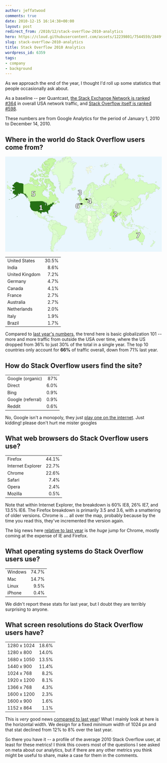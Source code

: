 ```yaml
---
author: jeffatwood
comments: true
date: 2010-12-15 16:14:38+00:00
layout: post
redirect_from: /2010/12/stack-overflow-2010-analytics
hero: https://cloud.githubusercontent.com/assets/12239801/7544559/2849f9b2-f59c-11e4-8285-6fb9fffb81b1.jpg
slug: stack-overflow-2010-analytics
title: Stack Overflow 2010 Analytics
wordpress_id: 6359
tags:
- company
- background
---
```



As we approach the end of the year, I thought I'd roll up some statistics that people occasionally ask about.



As a baseline -- per Quantcast, [the Stack Exchange Network is ranked #364](http://www.quantcast.com/p-c1rF4kxgLUzNc) in overall USA network traffic, and [Stack Overflow itself is ranked #598](http://www.quantcast.com/stackoverflow.com).



These numbers are from Google Analytics for the period of January 1, 2010 to December 14, 2010.





## Where in the world do Stack Overflow users come from?





![](/images/wordpress/stack-overflow-world-visitors-20101.png)



<table width="300" > 
<tr > 

<td >United States
</td> 

<td align="right" >30.5%
</td> 
</tr> 
<tr > 

<td >India
</td> 

<td align="right" >8.6%
</td> 
</tr> 
<tr > 

<td >United Kingdom
</td> 

<td align="right" >7.2%
</td> 
</tr> 
<tr > 

<td >Germany
</td> 

<td align="right" >4.7%
</td> 
</tr> 
<tr > 

<td >Canada
</td> 

<td align="right" >4.1%
</td> 
</tr> 
<tr > 

<td >France
</td> 

<td align="right" >2.7%
</td> 
</tr> 
<tr > 

<td >Australia
</td> 

<td align="right" >2.7%
</td> 
</tr> 
<tr > 

<td >Netherlands
</td> 

<td align="right" >2.0%
</td> 
</tr> 
<tr > 

<td >Italy
</td> 

<td align="right" >1.9%
</td> 
</tr> 
<tr > 

<td >Brazil
</td> 

<td align="right" >1.7%
</td> 
</tr> 
</table> 



Compared to [last year's numbers](http://blog.stackoverflow.com/2009/01/where-in-the-world-do-stack-overflow-users-come-from/), the trend here is basic globalization 101 -- more and more traffic from outside the USA over time, where the US dropped from 36% to just 30% of the total in a single year. The top 10 countries only account for **66%** of traffic overall, down from 71% last year. 





## How do Stack Overflow users find the site?





<table width="300" > 
<tr > 

<td >Google (organic)
</td>

<td align="right" >87%
</td>
</tr> 
<tr > 

<td >Direct
</td>

<td align="right" >6.0%
</td>
</tr> 
<tr > 

<td >Bing
</td>

<td align="right" >0.9%
</td>
</tr> 
<tr > 

<td >Google (referral)
</td>

<td align="right" >0.9%
</td>
</tr> 
<tr > 

<td >Reddit
</td>

<td align="right" >0.6%
</td>
</tr> 
</table> 



No, Google isn't a monopoly, they just [play one on the internet](http://www.codinghorror.com/blog/2009/02/the-elephant-in-the-room-google-monoculture.html). Just kidding! please don't hurt me mister googles





## What web browsers do Stack Overflow users use?





<table width="300" > 
<tr > 

<td >Firefox
</td>

<td align="right" >44.1%
</td>
</tr> 
<tr > 

<td >Internet Explorer
</td>

<td align="right" >22.7%
</td>
</tr> 
<tr > 

<td >Chrome
</td>

<td align="right" >22.6%
</td>
</tr> 
<tr > 

<td >Safari
</td>

<td align="right" >7.4%
</td>
</tr> 
<tr > 

<td >Opera
</td>

<td align="right" >2.4%
</td>
</tr> 
<tr > 

<td >Mozilla
</td>

<td align="right" >0.5%
</td>
</tr> 
</table> 



Note that within Internet Explorer, the breakdown is 60% IE8, 26% IE7, and 13.5% IE6. The Firefox breakdown is primarily 3.5 and 3.6, with a smattering of older versions. Chrome is ... all over the map, probably because by the time you read this, they've incremented the version again.



The big news here [relative to last year](http://blog.stackoverflow.com/2009/08/browsers-and-screen-size-on-stack-overflow/) is the _huge_ jump for Chrome, mostly coming at the expense of IE and Firefox.





## What operating systems do Stack Overflow users use?





<table width="300" > 
<tr > 

<td >Windows
</td>

<td align="right" >74.7%
</td>
</tr> 
<tr > 

<td >Mac
</td>

<td align="right" >14.7%
</td>
</tr> 
<tr > 

<td >Linux
</td>

<td align="right" >9.5%
</td>
</tr> 
<tr > 

<td >iPhone
</td>

<td align="right" >0.4%
</td>
</tr> 
</table> 



We didn't report these stats for last year, but I doubt they are terribly surprising to anyone.





## What screen resolutions do Stack Overflow users have?





<table width="250" > 
<tr > 

<td >1280 x 1024
</td>

<td align="right" >18.6%
</td>
</tr> 
<tr > 

<td >1280 x 800
</td>

<td align="right" >14.0%
</td>
</tr> 
<tr > 

<td >1680 x 1050
</td>

<td align="right" >13.5%
</td>
</tr> 
<tr > 

<td >1440 x 900
</td>

<td align="right" >11.4%
</td>
</tr> 
<tr > 

<td >1024 x 768
</td>

<td align="right" >8.2%
</td>
</tr> 
<tr > 

<td >1920 x 1200
</td>

<td align="right" >8.1%
</td>
</tr> 
<tr > 

<td >1366 x 768
</td>

<td align="right" >4.3%
</td>
</tr> 
<tr > 

<td >1600 x 1200
</td>

<td align="right" >2.3%
</td>
</tr> 
<tr > 

<td >1600 x 900
</td>

<td align="right" >1.6%
</td>
</tr> 
<tr > 

<td >1152 x 864
</td>

<td align="right" >1.1%
</td>
</tr> 
</table> 



This is _very_ good news [compared to last year](http://blog.stackoverflow.com/2009/08/browsers-and-screen-size-on-stack-overflow/)! What I mainly look at here is the horizontal width. We design for a fixed _minimum_ width of 1024 px and that stat declined from 12% to 8% over the last year.



So there you have it -- a profile of the average 2010 Stack Overflow user, at least for these metrics! I think this covers most of the questions I see asked on meta about our analytics, but if there are any other metrics you think might be useful to share, make a case for them in the comments.

